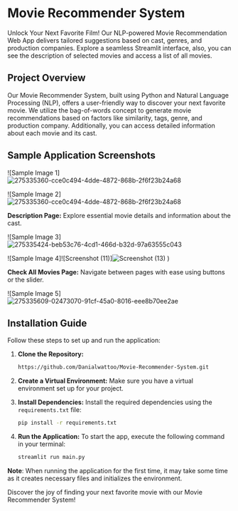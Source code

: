 # Movie Recommender System

Unlock Your Next Favorite Film! Our NLP-powered Movie Recommendation Web App delivers tailored suggestions based on cast, genres, and production companies. Explore a seamless Streamlit interface, also, you can see the description of selected movies and access a list of all movies.

## Project Overview

Our Movie Recommender System, built using Python and Natural Language Processing (NLP), offers a user-friendly way to discover your next favorite movie. We utilize the bag-of-words concept to generate movie recommendations based on factors like similarity, tags, genre, and production company. Additionally, you can access detailed information about each movie and its cast.

## Sample Application Screenshots


![Sample Image 1]![275335360-cce0c494-4dde-4872-868b-2f6f23b24a68](https://github.com/Danialwattoo/Movie-Recommender-System/assets/153742416/60f7db29-2959-476e-b29d-b31d070ef6d4)

![Sample Image 2]![275335360-cce0c494-4dde-4872-868b-2f6f23b24a68](https://github.com/Danialwattoo/Movie-Recommender-System/assets/153742416/c9345376-34cc-4540-a8c3-ebbeed10d2b0)



**Description Page:** Explore essential movie details and information about the cast.


![Sample Image 3]![275335424-beb53c76-4cd1-466d-b32d-97a63555c043](https://github.com/Danialwattoo/Movie-Recommender-System/assets/153742416/6006b88b-7237-48c1-a676-3d486b619bed)

![Sample Image 4]![Screenshot (11)]![Screenshot (13)](https://github.com/Danialwattoo/Movie-Recommender-System/assets/153742416/19585571-d891-4a5a-8c70-c6df7bd42dfb)
)



**Check All Movies Page:** Navigate between pages with ease using buttons or the slider.


![Sample Image 5]![275335609-02473070-91cf-45a0-8016-eee8b70ee2ae](https://github.com/Danialwattoo/Movie-Recommender-System/assets/153742416/5298f406-547a-4d30-9878-45f6b3a1afc5)



## Installation Guide

Follow these steps to set up and run the application:

1. **Clone the Repository:** 
    ```bash
    https://github.com/Danialwattoo/Movie-Recommender-System.git
    ```

2. **Create a Virtual Environment:** 
   Make sure you have a virtual environment set up for your project.

3. **Install Dependencies:**
   Install the required dependencies using the `requirements.txt` file:
   ```bash
   pip install -r requirements.txt
   ```

4. **Run the Application:**
   To start the app, execute the following command in your terminal:
   ```bash
   streamlit run main.py
   ```

**Note**: When running the application for the first time, it may take some time as it creates necessary files and initializes the environment.

Discover the joy of finding your next favorite movie with our Movie Recommender System!
